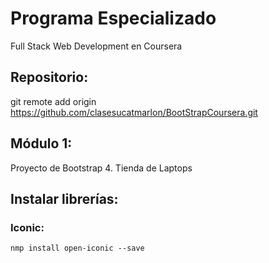 # Programa Especializado 
Full Stack Web Development en Coursera
  

## Repositorio:
git remote add origin https://github.com/clasesucatmarlon/BootStrapCoursera.git


## Módulo 1:
Proyecto de Bootstrap 4.  Tienda de Laptops

## Instalar librerías:
### Iconic:
```
nmp install open-iconic --save
```

